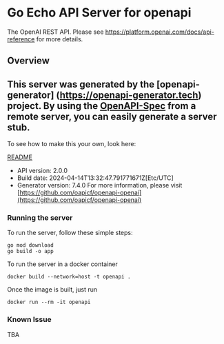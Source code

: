 # Go Echo API Server for openapi

The OpenAI REST API. Please see https://platform.openai.com/docs/api-reference for more details.

## Overview
This server was generated by the [openapi-generator]
(https://openapi-generator.tech) project.
By using the [OpenAPI-Spec](https://github.com/OAI/OpenAPI-Specification) from a remote server, you can easily generate a server stub.
-

To see how to make this your own, look here:

[README](https://openapi-generator.tech)

- API version: 2.0.0
- Build date: 2024-04-14T13:32:47.791771671Z[Etc/UTC]
- Generator version: 7.4.0
For more information, please visit [https://github.com/oapicf/openapi-openai](https://github.com/oapicf/openapi-openai)

### Running the server

To run the server, follow these simple steps:

```
go mod download
go build -o app
```

To run the server in a docker container
```
docker build --network=host -t openapi .
```

Once the image is built, just run
```
docker run --rm -it openapi
```

### Known Issue

TBA